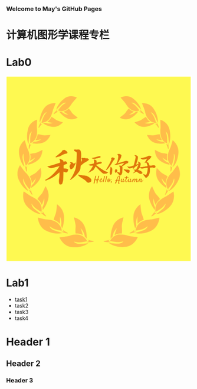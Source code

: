 ### Welcome to May's GitHub Pages


# 计算机图形学课程专栏
# Lab0
  <img src="https://github.com/May19990823/May19990823.github.io/blob/master/p201812213502036.png">

# Lab1

<ul>
  <li><a href="https://github.com/May19990823/May19990823.github.io/blob/master/%E5%AE%9E%E9%AA%8C%E4%B8%80/demos(%E7%BB%93%E6%9E%9C%E5%B1%95%E7%A4%BA)/lab1-task1.html">task1</a></li>
  <li>task2</li>
  <li>task3</li>
  <li>task4</li>
 </ul>





# Header 1
## Header 2
### Header 3

